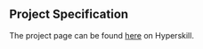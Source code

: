 ## Project Specification

The project page can be found [here](https://hyperskill.org/projects/163?track=2) on Hyperskill.